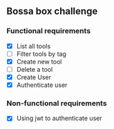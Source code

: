 ## Bossa box challenge

### Functional requirements

- [x] List all tools
- [ ] Filter tools by tag
- [x] Create new tool
- [ ] Delete a tool
- [x] Create User
- [x] Authenticate user

### Non-functional requirements

- [x] Using jwt to authenticate user

